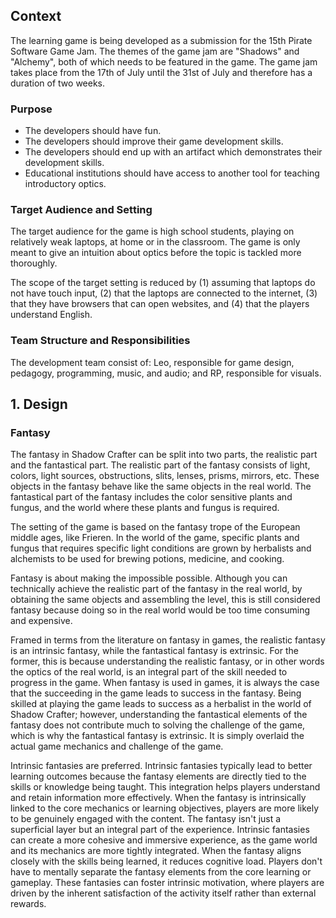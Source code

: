## Context

The learning game is being developed as a submission for the 15th Pirate Software Game Jam. The themes of the game jam are "Shadows" and "Alchemy", both of which needs to be featured in the game. The game jam takes place from the 17th of July until the 31st of July and therefore has a duration of two weeks.

### Purpose

- The developers should have fun.
- The developers should improve their game development skills.
- The developers should end up with an artifact which demonstrates their development skills.
- Educational institutions should have access to another tool for teaching introductory optics.

### Target Audience and Setting

The target audience for the game is high school students, playing on relatively weak laptops, at home or in the classroom. The game is only meant to give an intuition about optics before the topic is tackled more thoroughly.

The scope of the target setting is reduced by (1) assuming that laptops do not have touch input, (2) that the laptops are connected to the internet, (3) that they have browsers that can open websites, and (4) that the players understand English.

### Team Structure and Responsibilities

The development team consist of: Leo, responsible for game design, pedagogy, programming, music, and audio; and RP, responsible for visuals.

## 1. Design

### Fantasy

The fantasy in Shadow Crafter can be split into two parts, the realistic part and the fantastical part. The realistic part of the fantasy consists of light, colors, light sources, obstructions, slits, lenses, prisms, mirrors, etc. These objects in the fantasy behave like the same objects in the real world. The fantastical part of the fantasy includes the color sensitive plants and fungus, and the world where these plants and fungus is required.

The setting of the game is based on the fantasy trope of the European middle ages, like Frieren. In the world of the game, specific plants and fungus that requires specific light conditions are grown by herbalists and alchemists to be used for brewing potions, medicine, and cooking.

Fantasy is about making the impossible possible. Although you can technically achieve the realistic part of the fantasy in the real world, by obtaining the same objects and assembling the level, this is still considered fantasy because doing so in the real world would be too time consuming and expensive.

Framed in terms from the literature on fantasy in games, the realistic fantasy is an intrinsic fantasy, while the fantastical fantasy is extrinsic. For the former, this is because understanding the realistic fantasy, or in other words the optics of the real world, is an integral part of the skill needed to progress in the game. When fantasy is used in games, it is always the case that the succeeding in the game leads to success in the fantasy. Being skilled at playing the game leads to success as a herbalist in the world of Shadow Crafter; however, understanding the fantastical elements of the fantasy does not contribute much to solving the challenge of the game, which is why the fantastical fantasy is extrinsic. It is simply overlaid the actual game mechanics and challenge of the game.

Intrinsic fantasies are preferred. Intrinsic fantasies typically lead to better learning outcomes because the fantasy elements are directly tied to the skills or knowledge being taught. This integration helps players understand and retain information more effectively. When the fantasy is intrinsically linked to the core mechanics or learning objectives, players are more likely to be genuinely engaged with the content. The fantasy isn't just a superficial layer but an integral part of the experience. Intrinsic fantasies can create a more cohesive and immersive experience, as the game world and its mechanics are more tightly integrated. When the fantasy aligns closely with the skills being learned, it reduces cognitive load. Players don't have to mentally separate the fantasy elements from the core learning or gameplay. These fantasies can foster intrinsic motivation, where players are driven by the inherent satisfaction of the activity itself rather than external rewards.

